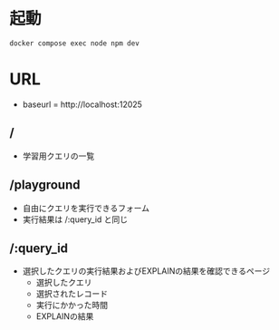 # 起動
`docker compose exec node npm dev`


# URL
- baseurl = http://localhost:12025

## /
- 学習用クエリの一覧

## /playground
- 自由にクエリを実行できるフォーム
- 実行結果は /:query_id と同じ

## /:query_id
- 選択したクエリの実行結果およびEXPLAINの結果を確認できるページ
  - 選択したクエリ
  - 選択されたレコード
  - 実行にかかった時間
  - EXPLAINの結果
